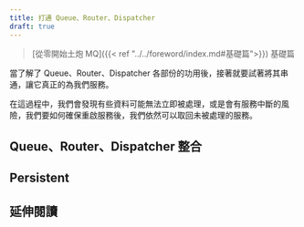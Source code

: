 ```yaml
---
title: 打通 Queue、Router、Dispatcher
draft: true
---
```


> [從零開始土炮 MQ]({{< ref "../../foreword/index.md#基礎篇">}}) 基礎篇

當了解了 Queue、Router、Dispatcher 各部份的功用後，接著就要試著將其串通，讓它真正的為我們服務。

在這過程中，我們會發現有些資料可能無法立即被處理，或是會有服務中斷的風險，我們要如何確保重啟服務後，我們依然可以取回未被處理的服務。

<!--more-->

## Queue、Router、Dispatcher 整合

## Persistent

## 延伸閱讀
